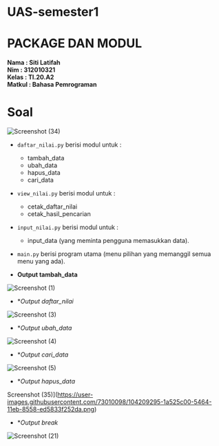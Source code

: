 # UAS-semester1
# PACKAGE DAN MODUL
**Nama	   	: Siti Latifah** <br>
**Nim	  	  : 312010321** <br>
**Kelas	  	: TI.20.A2** <br>
**Matkul	  : Bahasa Pemrograman** <br>
# Soal
![Screenshot (34)](https://user-images.githubusercontent.com/73010098/104206457-21786a80-5462-11eb-9b9e-7bfa0c7f8a0e.png)
* ``daftar_nilai.py`` berisi modul untuk  :
    * tambah_data
    * ubah_data
    * hapus_data
    * cari_data 
* ``view_nilai.py`` berisi modul untuk : 
    * cetak_daftar_nilai 
    * cetak_hasil_pencarian
* ``input_nilai.py`` berisi modul untuk :
    * input_data (yang meminta pengguna memasukkan data).
* ``main.py`` berisi program utama (menu pilihan yang memanggil semua menu yang ada).


* **Output tambah_data**

![Screenshot (1)](https://user-images.githubusercontent.com/73010098/104206888-acf1fb80-5462-11eb-9f9b-1af0f972444e.png)

* **Output daftar_nilai*

![Screenshot (3)](https://user-images.githubusercontent.com/73010098/104208130-18d46400-5463-11eb-9d11-e5a5d68748ff.png)

* **Output ubah_data*

![Screenshot (4)](https://user-images.githubusercontent.com/73010098/104208684-5a650f00-5463-11eb-9f1e-4b0953865278.png)

* **Output cari_data*

![Screenshot (5)](https://user-images.githubusercontent.com/73010098/104208843-8ed8cb00-5463-11eb-9f0d-24429521711c.png)

* **Output hapus_data*

Screenshot (35)](https://user-images.githubusercontent.com/73010098/104209295-1a525c00-5464-11eb-8558-ed5833f252da.png)

* **Output break*

![Screenshot (21)](https://user-images.githubusercontent.com/73010098/104209566-7c12c600-5464-11eb-94af-a6ac0cb9c13b.png)

